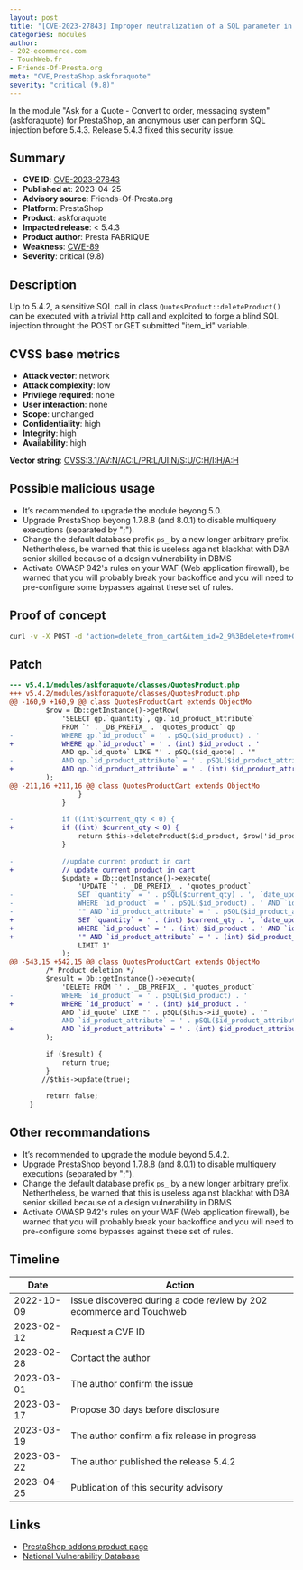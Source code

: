 ```yaml
---
layout: post
title: "[CVE-2023-27843] Improper neutralization of a SQL parameter in askforaquote module for PrestaShop"
categories: modules
author:
- 202-ecommerce.com
- TouchWeb.fr
- Friends-Of-Presta.org
meta: "CVE,PrestaShop,askforaquote"
severity: "critical (9.8)"
---
```


In the module "Ask for a Quote - Convert to order, messaging system" (askforaquote) for PrestaShop, an anonymous user can perform SQL injection before 5.4.3. Release 5.4.3 fixed this security issue.

## Summary

* **CVE ID**: [CVE-2023-27843](https://cve.mitre.org/cgi-bin/cvename.cgi?name=CVE-2023-27843)
* **Published at**: 2023-04-25
* **Advisory source**: Friends-Of-Presta.org
* **Platform**: PrestaShop
* **Product**: askforaquote
* **Impacted release**: < 5.4.3
* **Product author**: Presta FABRIQUE
* **Weakness**: [CWE-89](https://cwe.mitre.org/data/definitions/89.html)
* **Severity**: critical (9.8)

## Description

Up to 5.4.2, a sensitive SQL call in class `QuotesProduct::deleteProduct()` can be executed with a trivial http call and exploited to forge a blind SQL injection throught the POST or GET submitted "item_id" variable.


## CVSS base metrics

* **Attack vector**: network
* **Attack complexity**: low
* **Privilege required**: none
* **User interaction**: none
* **Scope**: unchanged
* **Confidentiality**: high
* **Integrity**: high
* **Availability**: high

**Vector string**: [CVSS:3.1/AV:N/AC:L/PR:L/UI:N/S:U/C:H/I:H/A:H](https://nvd.nist.gov/vuln-metrics/cvss/v3-calculator?vector=AV:N/AC:L/PR:N/UI:N/S:U/C:H/I:H/A:H)

## Possible malicious usage

* It’s recommended to upgrade the module beyong 5.0.
* Upgrade PrestaShop beyong 1.7.8.8 (and 8.0.1) to disable multiquery executions (separated by ";").
* Change the default database prefix `ps_` by a new longer arbitrary prefix. Nethertheless, be warned that this is useless against blackhat with DBA senior skilled because of a design vulnerability in DBMS
* Activate OWASP 942's rules on your WAF (Web application firewall), be warned that you will probably break your backoffice and you will need to pre-configure some bypasses against these set of rules.

## Proof of concept

```bash
curl -v -X POST -d 'action=delete_from_cart&item_id=2_9%3Bdelete+from+0test+where+1%23' 'https://preprod.XXXXX/module/askforaquote/QuotesCart'
```

## Patch

```diff
--- v5.4.1/modules/askforaquote/classes/QuotesProduct.php
+++ v5.4.2/modules/askforaquote/classes/QuotesProduct.php
@@ -160,9 +160,9 @@ class QuotesProductCart extends ObjectMo
         $row = Db::getInstance()->getRow(
             'SELECT qp.`quantity`, qp.`id_product_attribute`
             FROM `' . _DB_PREFIX_ . 'quotes_product` qp
-            WHERE qp.`id_product` = ' . pSQL($id_product) . '
+            WHERE qp.`id_product` = ' . (int) $id_product . '
             AND qp.`id_quote` LIKE "' . pSQL($id_quote) . '"
-            AND qp.`id_product_attribute` = ' . pSQL($id_product_attribute)
+            AND qp.`id_product_attribute` = ' . (int) $id_product_attribute
         );
@@ -211,16 +211,16 @@ class QuotesProductCart extends ObjectMo
                 }
             }
 
-            if ((int)$current_qty < 0) {
+            if ((int) $current_qty < 0) {
                 return $this->deleteProduct($id_product, $row['id_product_attribute']);
             }
 
-            //update current product in cart
+            // update current product in cart
             $update = Db::getInstance()->execute(
                 'UPDATE `' . _DB_PREFIX_ . 'quotes_product`
-                SET `quantity` = ' . pSQL($current_qty) . ', `date_upd` = "' . pSQL(date('Y-m-d H:i:s', time())) . '"
-                WHERE `id_product` = ' . pSQL($id_product) . ' AND `id_quote` LIKE "' . pSQL($id_quote) .
-                '" AND `id_product_attribute` = ' . pSQL($id_product_attribute) . '
+                SET `quantity` = ' . (int) $current_qty . ', `date_upd` = "' . pSQL(date('Y-m-d H:i:s', time())) . '"
+                WHERE `id_product` = ' . (int) $id_product . ' AND `id_quote` LIKE "' . pSQL($id_quote) .
+                '" AND `id_product_attribute` = ' . (int) $id_product_attribute . '
                 LIMIT 1'
             );
@@ -543,15 +542,15 @@ class QuotesProductCart extends ObjectMo
         /* Product deletion */
         $result = Db::getInstance()->execute(
             'DELETE FROM `' . _DB_PREFIX_ . 'quotes_product`
-            WHERE `id_product` = ' . pSQL($id_product) . '
+            WHERE `id_product` = ' . (int) $id_product . '
             AND `id_quote` LIKE "' . pSQL($this->id_quote) . '"
-            AND `id_product_attribute` = ' . pSQL($id_product_attribute)
+            AND `id_product_attribute` = ' . (int) $id_product_attribute
         );
 
         if ($result) {
             return true;
         }
        //$this->update(true);
 
         return false;
     }
```

## Other recommandations

* It’s recommended to upgrade the module beyond 5.4.2.
* Upgrade PrestaShop beyond 1.7.8.8 (and 8.0.1) to disable multiquery executions (separated by ";").
* Change the default database prefix `ps_` by a new longer arbitrary prefix. Nethertheless, be warned that this is useless against blackhat with DBA senior skilled because of a design vulnerability in DBMS
* Activate OWASP 942's rules on your WAF (Web application firewall), be warned that you will probably break your backoffice and you will need to pre-configure some bypasses against these set of rules.

## Timeline

| Date | Action |
|--|--|
| 2022-10-09 | Issue discovered during a code review by 202 ecommerce and Touchweb |
| 2023-02-12 | Request a CVE ID |
| 2023-02-28 | Contact the author |
| 2023-03-01 | The author confirm the issue |
| 2023-03-17 | Propose 30 days before disclosure |
| 2023-03-19 | The author confirm a fix release in progress |
| 2023-03-22 | The author published the release 5.4.2 |
| 2023-04-25 | Publication of this security advisory |

## Links

* [PrestaShop addons product page](https://addons.prestashop.com/en/quotes/3725-ask-for-a-quote-convert-to-order-messaging-system.html)
* [National Vulnerability Database](https://nvd.nist.gov/vuln/detail/CVE-2023-27843)
